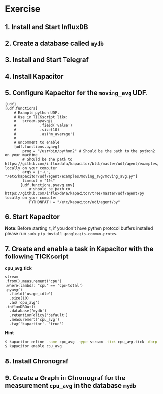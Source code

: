 # Exercise

## 1. Install and Start InfluxDB

## 2. Create a database called `mydb`

## 3. Install and Start Telegraf

## 4. Install Kapacitor

## 5. Configure Kapacitor for the `moving_avg` UDF.

```
[udf]
[udf.functions]
    # Example python UDF.
    # Use in TICKscript like:
    #   stream.pyavg()
    #           .field('value')
    #           .size(10)
    #           .as('m_average')
    #
    # uncomment to enable
    [udf.functions.pyavg]
        prog = "/usr/bin/python2" # Should be the path to the python2 on your machine
        # Should be the path to https://github.com/influxdata/kapacitor/blob/master/udf/agent/examples/moving_avg/moving_avg.py locally on your computer
        args = ["-u", "/etc/kapacitor/udf/agent/examples/moving_avg/moving_avg.py"]
        timeout = "10s"
       [udf.functions.pyavg.env]
           # Should be path to https://github.com/influxdata/kapacitor/tree/master/udf/agent/py locally on your computer
           PYTHONPATH = "/etc/kapacitor/udf/agent/py"
```

## 6. Start Kapacitor
**Note:** Before starting it, if you don't have python protocol buffers installed please run `sudo pip install googleapis-common-protos`.

## 7. Create and enable a task in Kapacitor with the following TICKscript

**cpu_avg.tick**
```
stream
.from().measurement('cpu')
.where(lambda: "cpu" == 'cpu-total')
.pyavg()
  .field('usage_idle')
  .size(10)
  .as('cpu_avg')
.influxDBOut()
  .database('mydb')
  .retentionPolicy('default')
  .measurement('cpu_avg')
  .tag('kapacitor', 'true')
```

**Hint**
```sh
$ kapacitor define -name cpu_avg -type stream -tick cpu_avg.tick -dbrp telegraf.default
$ kapacitor enable cpu_avg
```


## 8. Install Chronograf

## 9. Create a Graph in Chronograf for the measurement `cpu_avg` in the database `mydb`

